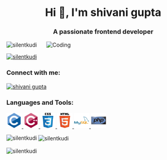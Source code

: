 <h1 align="center">Hi 👋, I'm shivani gupta</h1>
<h3 align="center">A passionate frontend developer</h3>
<img align="right" alt="Coding" width="400" src="https://wallpapercave.com/wp/wp7158601.jpg"/> 

<p align="left"> <img src="https://komarev.com/ghpvc/?username=silentkudi&label=Profile%20views&color=0e75b6&style=flat" alt="silentkudi" /> </p>

<p align="left"> <a href="https://github.com/ryo-ma/github-profile-trophy"><img src="https://github-profile-trophy.vercel.app/?username=silentkudi" alt="silentkudi" /></a> </p>

<h3 align="left">Connect with me:</h3>
<p align="left">
<a href="https://linkedin.com/in/shivani gupta" target="blank"><img align="center" src="https://raw.githubusercontent.com/rahuldkjain/github-profile-readme-generator/master/src/images/icons/Social/linked-in-alt.svg" alt="shivani gupta" height="30" width="40" /></a>
</p>

<h3 align="left">Languages and Tools:</h3>
<p align="left"> <a href="https://www.cprogramming.com/" target="_blank"> <img src="https://raw.githubusercontent.com/devicons/devicon/master/icons/c/c-original.svg" alt="c" width="40" height="40"/> </a> <a href="https://www.w3schools.com/cpp/" target="_blank"> <img src="https://raw.githubusercontent.com/devicons/devicon/master/icons/cplusplus/cplusplus-original.svg" alt="cplusplus" width="40" height="40"/> </a> <a href="https://www.w3schools.com/css/" target="_blank"> <img src="https://raw.githubusercontent.com/devicons/devicon/master/icons/css3/css3-original-wordmark.svg" alt="css3" width="40" height="40"/> </a> <a href="https://www.w3.org/html/" target="_blank"> <img src="https://raw.githubusercontent.com/devicons/devicon/master/icons/html5/html5-original-wordmark.svg" alt="html5" width="40" height="40"/> </a> <a href="https://www.mysql.com/" target="_blank"> <img src="https://raw.githubusercontent.com/devicons/devicon/master/icons/mysql/mysql-original-wordmark.svg" alt="mysql" width="40" height="40"/> </a> <a href="https://www.php.net" target="_blank"> <img src="https://raw.githubusercontent.com/devicons/devicon/master/icons/php/php-original.svg" alt="php" width="40" height="40"/> </a> </p>

<p><img align="left" src="https://github-readme-stats.vercel.app/api/top-langs?username=silentkudi&show_icons=true&locale=en&layout=compact" alt="silentkudi" /></p>

<p>&nbsp;<img align="center" src="https://github-readme-stats.vercel.app/api?username=silentkudi&show_icons=true&locale=en" alt="silentkudi" /></p>

<p><img align="center" src="https://github-readme-streak-stats.herokuapp.com/?user=silentkudi&" alt="silentkudi" /></p>
